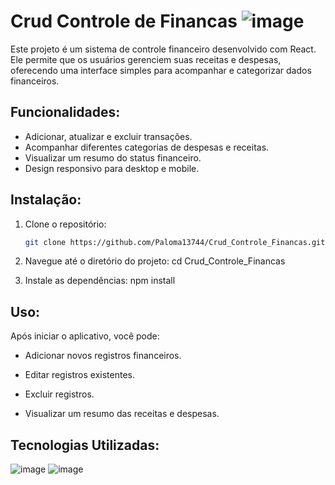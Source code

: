 # Crud Controle de Financas ![image](https://github.com/user-attachments/assets/31418c6c-14d7-4247-9441-b2c9dfa4df36)
Este projeto é um sistema de controle financeiro desenvolvido com React. Ele permite que os usuários gerenciem suas receitas e despesas, oferecendo uma interface simples para acompanhar e categorizar dados financeiros.

## Funcionalidades:
- Adicionar, atualizar e excluir transações.
- Acompanhar diferentes categorias de despesas e receitas.
- Visualizar um resumo do status financeiro.
- Design responsivo para desktop e mobile.

## Instalação:

1. Clone o repositório:
   ```bash
   git clone https://github.com/Paloma13744/Crud_Controle_Financas.git

2. Navegue até o diretório do projeto:
   cd Crud_Controle_Financas

3. Instale as dependências:
   npm install

## Uso:
Após iniciar o aplicativo, você pode:

- Adicionar novos registros financeiros.

- Editar registros existentes.

- Excluir registros.

- Visualizar um resumo das receitas e despesas.

## Tecnologias Utilizadas:
![image](https://github.com/user-attachments/assets/2155389a-c2b2-47cd-84bc-4906a3b64af3)
![image](https://github.com/user-attachments/assets/b6d40c89-a593-4a54-9e17-9b20c1e16642)





